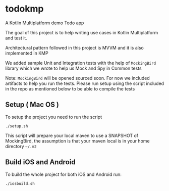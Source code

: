 # todokmp
A Kotlin Multiplatform demo Todo app

The goal of this project is to help writing use cases in Kotlin Multiplatform and test it.

Architectural pattern followed in this project is MVVM and it is also implemented in KMP

We added sample Unit and Integration tests with the help of `MockingBird` library which we
wrote to help us Mock and Spy in Common tests 

Note: `MockingBird` will be opened sourced soon. For now we included artifacts to help you run the 
tests. Please run setup using the script included in the repo as mentioned below to be able to
compile the tests
  
## Setup ( Mac OS )

To setup the project you need to run the script

```shell script
./setup.sh
```

This script will prepare your local maven to use a SNAPSHOT of MockingBird, the assumption is that your maven local is in your 
home directory `~/.m2`

## Build iOS and Android

To build the whole project for both iOS and Android run:

```shell script
./iosbuild.sh
```